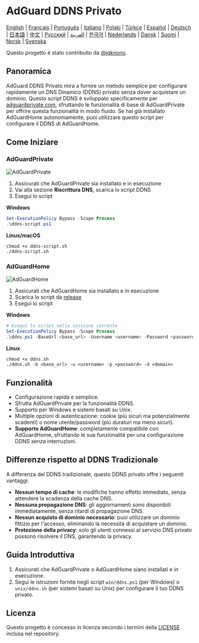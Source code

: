 # AdGuard DDNS Privato

[English](readme.md) | [Français](readme.fr.md) | [Português](readme.pt.md) | [Italiano](readme.it.md) | [Polski](readme.pl.md) | [Türkçe](readme.tr.md) | [Español](readme.es.md) | [Deutsch](readme.de.md) | [日本語](readme.ja.md) | [中文](readme.zh.md) | [Русский](readme.ru.md) | [العربية](readme.ar.md) | [한국어](readme.ko.md) | [Nederlands](readme.nl.md) | [Dansk](readme.da.md) | [Suomi](readme.fi.md) | [Norsk](readme.no.md) | [Svenska](readme.sv.md)

Questo progetto è stato contribuito da [@jqknono](https://github.com/jqknono).

## Panoramica

AdGuard DDNS Privato mira a fornire un metodo semplice per configurare rapidamente un DNS Dinamico (DDNS) privato senza dover acquistare un dominio.
Questo script DDNS è sviluppato specificamente per [adguardprivate.com](https://adguardprivate.com), sfruttando le funzionalità di base di AdGuardPrivate per offrire questa funzionalità in modo fluido.
Se hai già installato AdGuardHome autonomamente, puoi utilizzare questo script per configurare il DDNS di AdGuardHome.

## Come Iniziare

### AdGuardPrivate

![AdGuardPrivate](./assets/adguardprivate.webp)

1. Assicurati che AdGuardPrivate sia installato e in esecuzione
2. Vai alla sezione **Riscrittura DNS**, scarica lo script DDNS
3. Esegui lo script

**Windows**

```powershell
Set-ExecutionPolicy Bypass -Scope Process
.\ddns-script.ps1
```

**Linux/macOS**

```shell
chmod +x ddns-script.sh
./ddns-script.sh
```

### AdGuardHome

![AdGuardHome](./assets/adguardhome.webp)

1. Assicurati che AdGuardHome sia installato e in esecuzione
2. Scarica lo script da [release](https://github.com/AdGuardPrivate/adguardprivate-ddns/releases)
3. Esegui lo script

**Windows**

```powershell
# Esegui lo script nella sessione corrente
Set-ExecutionPolicy Bypass -Scope Process
.\ddns.ps1 -BaseUrl <base_url> -Username <username> -Password <password> -Domain <domain>
```

**Linux**

```shell
chmod +x ddns.sh
./ddns.sh -b <base_url> -u <username> -p <password> -d <domain>
```

## Funzionalità

- Configurazione rapida e semplice.
- Sfrutta AdGuardPrivate per la funzionalità DDNS.
- Supporto per Windows e sistemi basati su Unix.
- Multiple opzioni di autenticazione: cookie (più sicuri ma potenzialmente scadenti) o nome utente/password (più duraturi ma meno sicuri).
- **Supporto AdGuardHome**: completamente compatibile con AdGuardHome, sfruttando le sue funzionalità per una configurazione DDNS senza interruzioni.

## Differenze rispetto al DDNS Tradizionale

A differenza del DDNS tradizionale, questo DDNS privato offre i seguenti vantaggi:

- **Nessun tempo di cache**: le modifiche hanno effetto immediato, senza attendere la scadenza della cache DNS.
- **Nessuna propagazione DNS**: gli aggiornamenti sono disponibili immediatamente, senza ritardi di propagazione DNS.
- **Nessun acquisto di dominio necessario**: puoi utilizzare un dominio fittizio per l'accesso, eliminando la necessità di acquistare un dominio.
- **Protezione della privacy**: solo gli utenti connessi al servizio DNS privato possono risolvere il DNS, garantendo la privacy.

## Guida Introduttiva

1. Assicurati che AdGuardPrivate o AdGuardHome siano installati e in esecuzione.
2. Segui le istruzioni fornite negli script `win/ddns.ps1` (per Windows) o `unix/ddns.sh` (per sistemi basati su Unix) per configurare il tuo DDNS privato.

## Licenza

Questo progetto è concesso in licenza secondo i termini della [LICENSE](LICENSE) inclusa nel repository.